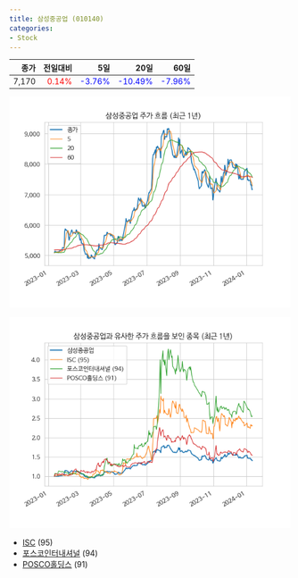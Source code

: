 ```yaml
---
title: 삼성중공업 (010140)
categories:
- Stock
---
```


|종가|전일대비|5일|20일|60일|
|---:|-------:|--:|---:|---:|
|7,170|<span style="color: red">0.14%</span>|<span style="color: blue">-3.76%</span>|<span style="color: blue">-10.49%</span>|<span style="color: blue">-7.96%</span>|


<!-- more -->

![010140](/assets/images/stock/010140.png)

![010140](/assets/images/stock/010140_sim.png)

- [ISC](/stock/095340/) (95)
- [포스코인터내셔널](/stock/047050/) (94)
- [POSCO홀딩스](/stock/005490/) (91)